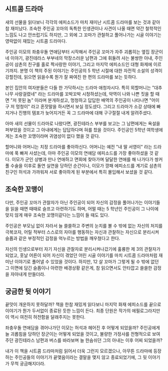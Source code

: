 ## 시트콤 드라마
새의 선물을 읽다보니 각각의 에피소드가 마치 재미난 시트콤 드라마를 보는 것과 같아 참 재미났다. 조숙한 주인공 꼬마의 독특한 인생관이나 사견이 나올 때면 약간 철학적인 느낌도 나고 안쓰럽기도 하지만, 그 외에 그 꼬마가 관철하고 풀어나가는 시골 이야기는 영락없이 재밌는 시트콤 드라마다.

주인공 이모의 좌충우돌 연애담부터 시작해서 주인공 꼬마가 자주 괴롭히는 옆집 장군이네 이야기, 광진테라스 부부네의 막장스러운 남편과 그에 휘둘려 사는 불쌍한 아내, 주인공이 삼촌의 친구를 홀로 짝사랑한 이야기, 그리고 마지막 에피소드인 대형 화제에 이르기까지. 분명 이 책의 주된 이야기는 주인공의 5 학년 시절에 대한 자전적 소설의 성격이 강할진데, 읽으면 읽을수록 뭔가 잘 짜여진 한 편의 드라마를 보는 듯하다.

본인 집안의 여자분들은 다들 한 가닥하시는 드라마 애청자시다. 특히 외할머니는 "대추나무 사랑걸렸네" 라는 드라마를 꼬박꼬박 시청하셨는데, 악역이 나와 나쁜 짓을 할 때면 "저 못된 놈" 이라며 분개하셨고, 멍청하고 답답한 배역의 주인공이 나타나면 "어이구 저 멍청이" 라고 혼잣말을 하시면서 보실 정도셨다. 그리고 드라마가 소강 상태에 빠지거나 진행의 템포가 늦어지거든 꼭 그 드라마에 대해 구구절절 내게 알려주셨다. 

아마 새의 선물이 드라마로 나왔다면, 광진테라스 부부를 보고는 그 남편에게는 욕설을 퍼부었을 것이고 그 아내에게는 답답하다며 혀를 찼을 것이다. 주인공인 5학년 여학생에게는 조숙한 꼬맹이라며 귀염성이 없다 했을 것 같다. 

할머니와 어머니는 치정 드라마를 좋아하신다. 어머니는 예전 "내 딸 서영이" 라는 드라마에 푹 빠져 사셨는데, 아마 주인공 이모의 연애담 에피소드를 가장 좋아하셨을 것 같다. 이모가 군인 상병과 만나 연애하고 면회에 찾아가며 달달한 연애를 해 나가다가 쌍커풀 수술을 이후로 돌연 실연을 당하던 순간이나, 이모가 깡패 에피소드를 계기로 삼촌의 친구인 허석과 가까워져 서로 좋아하게 된 부분에서 특히 몰입해서 보셨을 것 같다.




## 조숙한 꼬맹이
다만, 주인공 꼬마가 관찰자가 아닌 주인공이 되어 자신의 감정을 풀어나가는 이야기들을 읽을 때면 때때로 슬프고 아련하기도 하며, 어떨 때는 5 학년인 주인공이 그 나이에 맞지 않게 매우 조숙한 꼬맹이같다는 느낌이 들 때도 있다.

주인공은 부모님 없이 자라서 늘 쓸쓸하고 주변의 눈치를 볼 수 밖에 없는 자신의 처지를 극복코자, 어릴 적부터 스스로의 자아를 행동하는 자신과 관찰하는 자신으로 분리시켜 슬픔과 같은 부정적인 감정을 억누르는 방법을 깨우쳤다고 한다. 

자신의 인생으로부터 자기 자신을 관찰자로 분리시켜나갔기에 훌륭한 제 3의 관찰자가 되었고, 훗날 어른이 되어 자신이 겪었던 어린 시골 이야기를 마치 시트콤 드라마처럼 재미난 이야기로 풀어낼 수 있었을 것이다. 하지만, 12 살 꼬마가 그렇게 될 수 밖에 없던 그 이면에 담긴 슬픔이나 아련한 배경상황 같은게, 참 읽으면서도 안타깝고 쓸쓸한 감정을 자아내게 만들더라.




## 궁금한 뒷 이야기
끝맛이 개운하지 못하달까? 책을 한참 재밌게 읽다보니 마지막 화재 에피소드를 끝으로 이야기가 뭔가 두서없이 종료된 듯한 느낌이 든다. 최종 단원은 작가의 에필로그라지만 이 역시 여전히 허전함을 달래주지는 못한다. 

좌충우돌 연애담을 겪어나가던 이모는 허석과 헤어진 후 어떻게 되었을까? 주인공에게 늘 괴롭힘을 당하던 장군이는 어떻게 되었을 것이고, 불량한 가정사를 전형적으로 보여주던 광진테라스 남편과 버스를 바라보며 늘 한숨쉬던 그의 아내는 이후 어찌 되었을까? 

내가 이 책을 시트콤 드라마처럼 읽어서 더욱 그런지 모르겠으나, 아무튼 드라마에 등장하는 주인공들의 이야기가 끝맺음이라는 결말을 맺지 않고 종료되었기에, 그 뒷 이야기가 무척 궁금해지더라.